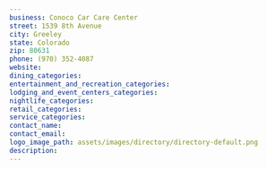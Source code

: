 ```yaml
---
business: Conoco Car Care Center
street: 1539 8th Avenue
city: Greeley
state: Colorado
zip: 80631
phone: (970) 352-4087
website: 
dining_categories: 
entertainment_and_recreation_categories: 
lodging_and_event_centers_categories: 
nightlife_categories: 
retail_categories: 
service_categories: 
contact_name: 
contact_email: 
logo_image_path: assets/images/directory/directory-default.png
description: 
---
```


